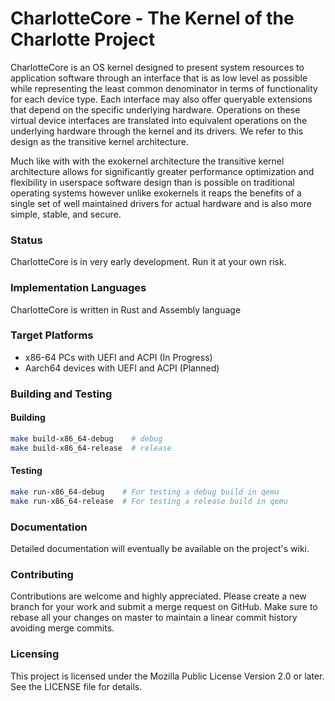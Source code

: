 # CharlotteCore - The Kernel of the Charlotte Project

CharlotteCore is an OS kernel designed to present system resources to application software through an interface that is as low level as possible while representing the least common denominator in terms of functionality for each device type. Each interface may also offer queryable extensions that depend on the specific underlying hardware. Operations on these virtual device interfaces are translated into equivalent operations on the underlying hardware through the kernel and its drivers. We refer to this design as the transitive kernel architecture.

Much like with with the exokernel architecture the transitive kernel architecture allows for significantly greater performance optimization and flexibility in userspace software design than is possible on traditional operating systems however unlike exokernels it reaps the benefits of a single set of well maintained drivers for actual hardware and is also more simple, stable, and secure.

### Status

CharlotteCore is in very early development. Run it at your own risk.

### Implementation Languages

CharlotteCore is written in Rust and Assembly language

### Target Platforms

- x86-64 PCs with UEFI and ACPI (In Progress)
- Aarch64 devices with UEFI and ACPI (Planned)

### Building and Testing

#### Building

```bash
make build-x86_64-debug    # debug
make build-x86_64-release  # release
```
#### Testing

```bash
make run-x86_64-debug    # For testing a debug build in qemu
make run-x86_64-release  # For testing a release build in qemu
```
### Documentation

Detailed documentation will eventually be available on the project's wiki.

### Contributing

Contributions are welcome and highly appreciated. Please create a new branch for your work and submit a merge request on GitHub. Make sure to rebase all your changes on master to maintain a linear commit history avoiding merge commits.

### Licensing
This project is licensed under the Mozilla Public License Version 2.0 or later. See the LICENSE file for details.
